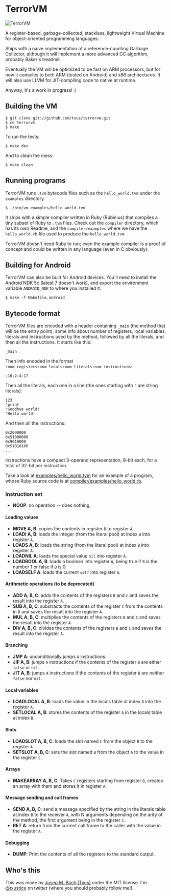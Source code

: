 # TerrorVM

![TerrorVM](https://github.com/txus/terrorvm/raw/master/assets/tvm_large.png)

A register-based, garbage-collected, stackless, lightweight Virtual Machine
for object-oriented programming languages.

Ships with a naive implementation of a reference-counting Garbage Collector,
although it will implement a more advanced GC algorithm, probably Baker's
treadmill.

Eventually the VM will be optimized to be fast on ARM processors, but for now
it compiles to both ARM (tested on Android) and x86 architectures. It will also
use LLVM for JIT-compiling code to native at runtime.

Anyway, it's a work in progress! :)

## Building the VM

    $ git clone git://github.com/txus/terrorvm.git
    $ cd terrorvm
    $ make

To run the tests:

    $ make dev

And to clean the mess:

    $ make clean

## Running programs

TerrorVM runs `.tvm` bytecode files such as the `hello_world.tvm` under the
`examples` directory.

    $ ./bin/vm examples/hello_world.tvm

It ships with a simple compiler written in Ruby (Rubinius) that compiles a
tiny subset of Ruby to `.tvm` files. Check out the `compiler` directory, which
has its own Readme, and the `compiler/examples` where we have the
`hello_world.rb` file used to produce the `hello_world.tvm`.

TerrorVM doesn't need Ruby to run; even the example compiler is a proof of
concept and could be written in any language (even in C obviously).

## Building for Android

TerrorVM can also be built for Android devices. You'll need to install
the Android NDK 5c (latest 7 doesn't work), and export the environment variable
`ANDROID_NDK` to where you installed it.

    $ make -f Makefile.android

## Bytecode format

TerrorVM files are encoded with a header containing `_main` (the method
that will be the entry point), some info about number of registers, local
variables, literals and instructions used by the method, followed by all the
literals, and then all the instructions. It starts like this:

    _main

Then info encoded in the format
`:num_registers:num_locals:num_literals:num_instructions`:

    :10:2:4:17

Then all the literals, each one in a line (the ones starting with `"` are
string literals):

    123
    "print
    "Goodbye world!
    "Hello world!

And then all the instructions:

    0x2000000
    0x51000000
    0x9010000
    0x51010100
    ...

Instructions have a compact 3-operand representation, 8-bit each, for a total
of 32-bit per instruction.

Take a look at [examples/hello_world.tvm](https://github.com/txus/terrorvm/blob/master/examples/hello_world.tvm)
for an example of a program, whose Ruby source code is at [compiler/examples/hello_world.rb](https://github.com/txus/terrorvm/blob/master/compiler/examples/hello_world.rb).

### Instruction set

* **NOOP**: no operation -- does nothing.

#### Loading values

* **MOVE A, B**: copies the contents in register `B` to register `A`.
* **LOADI A, B**: loads the integer (from the literal pool) at index `B` into
  register `A`.
* **LOADS A, B**: loads the string (from the literal pool) at index `B` into
  register `A`.
* **LOADNIL A**: loads the special value `nil` into register `A`.
* **LOADBOOL A, B**: loads a boolean into register `A`, being true if `B` is
  the number 1 or false if `B` is 0.
* **LOADSELF A**: loads the current `self` into register `A`.

#### Arithmetic operations (to be deprecated)

* **ADD A, B, C**: adds the contents of the registers `B` and `C` and saves
  the result into the register `A`.
* **SUB A, B, C**: substracts the contents of the register `C` from the
  contents in `B` and saves the result into the register `A`.
* **MUL A, B, C**: multiplies the contents of the registers `B` and `C` and saves
  the result into the register `A`.
* **DIV A, B, C**: divides the contents of the registers `B` and `C` and saves
  the result into the register `A`.

#### Branching

* **JMP A**: unconditionally jumps `A` instructions.
* **JIF A, B**: jumps `A` instructions if the contents of the register `B` are
  either `false` or `nil`.
* **JIT A, B**: jumps `A` instructions if the contents of the register `B` are
  neither `false` nor `nil`.

#### Local variables

* **LOADLOCAL A, B**: loads the value in the locals table at index `B` into
  the register `A`.
* **SETLOCAL A, B**: stores the contents of the register `A` in the locals
  table at index `B`.

#### Slots

* **LOADSLOT A, B, C**: loads the slot named `C` from the object `B` to the
  register `A`.
* **SETSLOT A, B, C**: sets the slot named `B` from the object `A` to the
  value in the register `C`.

#### Arrays

* **MAKEARRAY A, B, C**: Takes `C` registers starting from register `B`,
  creates an array with them and stores it in register `A`.

#### Message sending and call frames

* **SEND A, B, C**: send a message specified by the string in the literals
  table at index `B` to the receiver `A`, with N arguments depending on the
  arity of the method, the first argument being in the register `C`.
* **RET A**: return from the current call frame to the caller with the value
  in the register `A`.

#### Debugging

* **DUMP**: Print the contents of all the registers to the standard output.

## Who's this

This was made by [Josep M. Bach (Txus)](http://txustice.me) under the MIT
license. I'm [@txustice](http://twitter.com/txustice) on twitter (where you
should probably follow me!).
